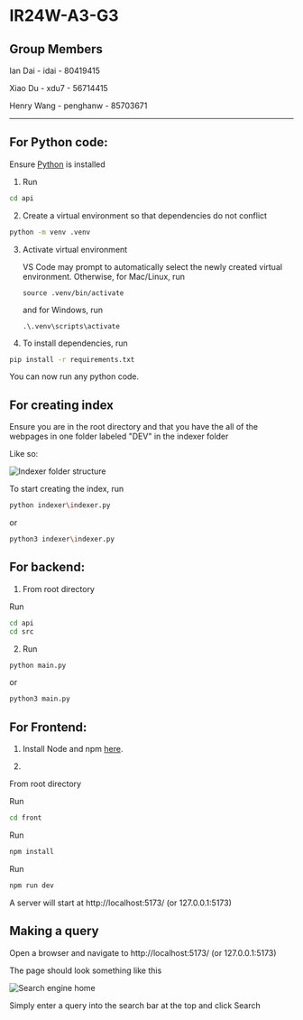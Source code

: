 # IR24W-A3-G3

Group Members
-------------------------
Ian Dai - idai - 80419415

Xiao Du - xdu7 - 56714415

Henry Wang - penghanw - 85703671

-------------------------

## For Python code:

Ensure [Python](https://www.python.org/downloads/) is installed

1. Run 
```bash
cd api
```

2. Create a virtual environment so that dependencies do not conflict
```bash
python -m venv .venv
```

3. Activate virtual environment

   VS Code may prompt to automatically select the newly created virtual environment.
   Otherwise, for Mac/Linux, run

   ```shell
   source .venv/bin/activate
   ```
   and for Windows, run

   ```shell
   .\.venv\scripts\activate
   ```

3. To install dependencies, run
```bash
pip install -r requirements.txt
```

You can now run any python code.

## For creating index
Ensure you are in the root directory and that you have the all of the webpages in one folder labeled "DEV" in the indexer folder

Like so:

![Indexer folder structure](https://i.imgur.com/ZeaYNST.png)

To start creating the index, run
```bash
python indexer\indexer.py
```

or
```bash
python3 indexer\indexer.py
```

## For backend:
1. From root directory

Run
```bash
cd api
cd src
```

2. Run
```bash
python main.py
```

or 
```bash
python3 main.py
```


## For Frontend:
1. Install Node and npm [here](https://docs.npmjs.com/downloading-and-installing-node-js-and-npm).

2. 
From root directory

Run
```bash
cd front
```

Run
```bash
npm install
```

Run
```bash
npm run dev
```

A server will start at http://localhost:5173/ (or 127.0.0.1:5173)

## Making a query
Open a browser and navigate to http://localhost:5173/ (or 127.0.0.1:5173)

The page should look something like this

![Search engine home](https://i.imgur.com/LYsWQSO.png)

Simply enter a query into the search bar at the top and click Search
